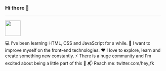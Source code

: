 ### Hi there 👋

<hr>

<img loading="lazy" src="https://image.flaticon.com/icons/png/512/524/524545.png" alt=""  style="height: 50px;">

💻 I've been learning HTML, CSS and JavaScript for a while.
💪 I want to improve myself on the front-end technologies.
❤️ I love to explore, learn and create something new constantly.
⚡ There is a huge community and I'm excited about being a little part of this 🚀
📬 Reach me: twitter.com/hey_fk
